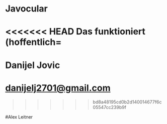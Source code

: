 # Javocular
<<<<<<< HEAD
Das funktioniert (hoffentlich=
=======

# Danijel Jovic
# danijelj2701@gmail.com
>>>>>>> bd8a48195cd0b2d140014677f6c05547cc239b9f

#Alex Leitner
